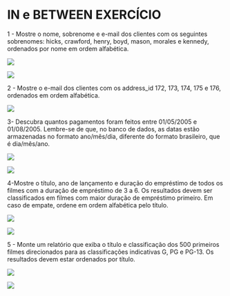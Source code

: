 # IN e BETWEEN EXERCÍCIO

  

1 - Mostre o nome, sobrenome e e-mail dos clientes com os seguintes sobrenomes: hicks, crawford, henry, boyd, mason, morales e kennedy, ordenados por nome em ordem alfabética.

  

![](https://lh5.googleusercontent.com/RFEdI9R64UP2Q_FiK9bT9xSw0kb0bWrbON3U6U6wum8OgIywV83gkKkvMQso1BTkp7R1aT0TOt0dTEJDfNIH-VjS_0iGlD9ix68nVCeQh1huPjEdJsqKWgGhNbG0-5W9YJa-wUut5JMqAGUkyQqYnw)

![](https://lh5.googleusercontent.com/oudJWqqVJ5sfNq2cacqHy2OnYWnsCYeC7hvuG5XU9BqnK43ucSNnG3_DZznghruOmW1qK5VFJs5Tr4VOD7sYihZbBL8UWAZt7XGRVDTNYw0TEss4VEL4faU6a5DuOYYQqVM6lqCxJMYxDUehjRN1jw)

  

  

2 - Mostre o e-mail dos clientes com os address_id 172, 173, 174, 175 e 176, ordenados em ordem alfabética.

  

![](https://lh3.googleusercontent.com/JCUFQDkzDS0cDfknbNyg7A6DC6yJIr9Y-n72INl6SDbLJQH3piAPnXG6V9ujjulBi5LsrwGXAaFAosdoZN9mK70k9CYcBn_PwHESNEtYLCvzlHPTkkVQTE11TFt7LGwZI4JUNCN7ytOEX4J8kjTe6g)

  

  

  

3- Descubra quantos pagamentos foram feitos entre 01/05/2005 e 01/08/2005. Lembre-se de que, no banco de dados, as datas estão armazenadas no formato ano/mês/dia, diferente do formato brasileiro, que é dia/mês/ano.

  

![](https://lh4.googleusercontent.com/deISvHQc6gtrzHPP7wq4xuN5eNnSYwnzdE0miruYdLpRiGBeCtlHtYuzkHaK4hyVrjTFfJQnwQ_aPfkyL37ODPxoAt1S6GroNPjp1zMur1RQTBBOAtyar_vWYv0YUqKnw_DVZOZMyTbJTMDM_PI5Ww)

![](https://lh4.googleusercontent.com/EhdS0FyIHGrLUGNa5OtrDVdkxOkoBVyFjftB_PJz0EzRnbGvVV9u3mHO4NGIqZYGFPqKMKuKTx1k0rRPSLsv-8iUuuYg753Qydel00pswrg3C2yXK1TUGnPB3zg1L54TfTWfot_18AmW0U5C4P66BQ)

  

  

  

4-Mostre o título, ano de lançamento e duração do empréstimo de todos os filmes com a duração de empréstimo de 3 a 6. Os resultados devem ser classificados em filmes com maior duração de empréstimo primeiro. Em caso de empate, ordene em ordem alfabética pelo título.

  

![](https://lh3.googleusercontent.com/1wq0iyOEKXxX2xAhQzEqr-CMA3pstTQhm1u_hK8ydKN7UtB7GrCZp6Br3Nj0ettiCku-viAFdEKpqFpgHJJWE0qZmQJc4SEPGndApeZxImLQnvp9sImZbwene_YKRb4HAAyxQtfCo-aP-SUyBM-QvQ)

  

![](https://lh4.googleusercontent.com/-5wE-APiIerx5eRI6ihISFcXNl1F4JOlf5vs03EHjHYGSqTgGEOpRpuiPCTBrNFMbdBtkC0KAKyEleQuxvZVnPUoBS1jL22oLrMuXQxlwl_l2Ky-KVVjsFVwb74ll2TK8xbuoHBEl-iAyHne4Mfk-w)

  

  

5 - Monte um relatório que exiba o título e classificação dos 500 primeiros filmes direcionados para as classificações indicativas G, PG e PG-13. Os resultados devem estar ordenados por título.

  

![](https://lh5.googleusercontent.com/kz8ohTu3yEWi6NYEo7b0hpLrNDzEibAggHw3pyl7GCIRovFtk2WKCpW5c73MF4BvoZP2tL-c_TGIevq3Y7qBTrq_55B5jPLzd9nmbibs3Xq08ShfLq5LDjTUBc5_0CYInVVa2NZoK3DGZSlflKHi2g)

  

![](https://lh5.googleusercontent.com/E0ckK991h-HOY6CEjbHrRyIHcpEP6WhyUpc5xNg176TBp-kavy6T_jVxIEWkdkd9RPR1P1T6JUPBRXGZozTY3RQRmynn23t7UzDD_r0JQ_ikkJ14PW33C3_E_9H2o8Ue1ZDSdZd4_jigATN60w471Q)